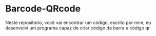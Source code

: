 # Barcode-QRcode
Neste repositório, você vai encontrar um código, escrito por mim, eu desenvolvi um programa capaz de criar código de barra e código qr
